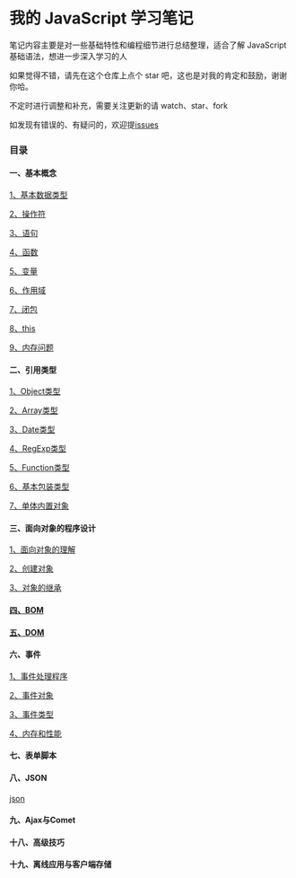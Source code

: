# 我的 JavaScript 学习笔记

笔记内容主要是对一些基础特性和编程细节进行总结整理，适合了解 JavaScript 基础语法，想进一步深入学习的人

如果觉得不错，请先在这个仓库上点个 star 吧，这也是对我的肯定和鼓励，谢谢你哈。

不定时进行调整和补充，需要关注更新的请 watch、star、fork

如发现有错误的、有疑问的，欢迎提[issues](https://github.com/JILL1231/Learning-notes/issues)


### 目录

#### 一、基本概念

[1、基本数据类型](https://github.com/JILL1231/Learning-notes/blob/master/basicConception/datatype.md)

[2、操作符](https://github.com/JILL1231/Learning-notes/blob/master/basicConception/operator.md)

[3、语句](https://github.com/JILL1231/Learning-notes/blob/master/basicConception/statement.md)

[4、函数](https://github.com/JILL1231/Learning-notes/blob/master/basicConception/function.md)

[5、变量](https://github.com/JILL1231/Learning-notes/blob/master/basicConception/variate.md)

[6、作用域](https://github.com/JILL1231/Learning-notes/blob/master/basicConception/scope.md)

[7、闭包](https://github.com/JILL1231/Learning-notes/blob/master/basicConception/closure.md)

[8、this](https://github.com/JILL1231/Learning-notes/blob/master/basicConception/this.md)

[9、内存问题](https://github.com/JILL1231/Learning-notes/blob/master/basicConception/memory.md)

#### 二、引用类型

[1、Object类型](https://github.com/JILL1231/Learning-notes/blob/master/ReferenceTypes/object.md)

[2、Array类型](https://github.com/JILL1231/Learning-notes/blob/master/ReferenceTypes/array.md)

[3、Date类型](https://github.com/JILL1231/Learning-notes/blob/master/ReferenceTypes/date.md)

[4、RegExp类型](https://github.com/JILL1231/Learning-notes/blob/master/ReferenceTypes/regexp.md)

[5、Function类型](https://github.com/JILL1231/Learning-notes/blob/master/ReferenceTypes/function.md)

[6、基本包装类型](https://github.com/JILL1231/Learning-notes/blob/master/ReferenceTypes/packingtype.md)

[7、单体内置对象](https://github.com/JILL1231/Learning-notes/blob/master/ReferenceTypes/builtin.md)

#### 三、面向对象的程序设计

[1、面向对象的理解](https://github.com/JILL1231/Learning-notes/blob/master/oop/understand.md)

[2、创建对象](https://github.com/JILL1231/Learning-notes/blob/master/oop/create.md)

[3、对象的继承](https://github.com/JILL1231/Learning-notes/blob/master/oop/inheritance.md)


#### [四、BOM](https://developer.mozilla.org/zh-CN/docs/Web/API/Window)


#### [五、DOM](https://developer.mozilla.org/zh-CN/docs/Web/API/Document_Object_Model)

#### 六、事件

[1、事件处理程序](https://github.com/JILL1231/Learning-notes/blob/master/event/eventHandler.md)

[2、事件对象](https://github.com/JILL1231/Learning-notes/blob/master/event/eventObj.md)

[3、事件类型](https://github.com/JILL1231/Learning-notes/blob/master/event/eventType.md)

[4、内存和性能](https://github.com/JILL1231/Learning-notes/blob/master/event/eventPerform.md)

#### 七、表单脚本

#### 八、JSON
[json](https://github.com/JILL1231/Learning-notes/blob/master/json/json.md)

#### 九、Ajax与Comet

#### 十八、高级技巧

#### 十九、离线应用与客户端存储